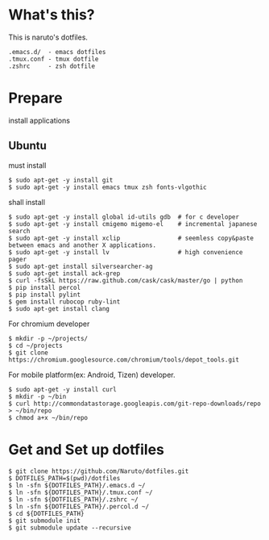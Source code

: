 # What's this?

This is naruto's dotfiles.

    .emacs.d/  - emacs dotfiles
    .tmux.conf - tmux dotfile
    .zshrc     - zsh dotfile

# Prepare

install applications

## Ubuntu

must install

    $ sudo apt-get -y install git
    $ sudo apt-get -y install emacs tmux zsh fonts-vlgothic 

shall install

    $ sudo apt-get -y install global id-utils gdb  # for c developer
    $ sudo apt-get -y install cmigemo migemo-el    # incremental japanese search
    $ sudo apt-get -y install xclip                # seemless copy&paste between emacs and another X applications.
    $ sudo apt-get -y install lv                   # high convenience pager
    $ sudo apt-get install silversearcher-ag
    $ sudo apt-get install ack-grep
    $ curl -fsSkL https://raw.github.com/cask/cask/master/go | python
    $ pip install percol
    $ pip install pylint
    $ gem install rubocop ruby-lint
    $ sudo apt-get install clang

For chromium developer

    $ mkdir -p ~/projects/
    $ cd ~/projects
    $ git clone https://chromium.googlesource.com/chromium/tools/depot_tools.git

For mobile platform(ex: Android, Tizen) developer.

    $ sudo apt-get -y install curl
    $ mkdir -p ~/bin
    $ curl http://commondatastorage.googleapis.com/git-repo-downloads/repo > ~/bin/repo
    $ chmod a+x ~/bin/repo

# Get and Set up dotfiles

    $ git clone https://github.com/Naruto/dotfiles.git
    $ DOTFILES_PATH=$(pwd)/dotfiles
    $ ln -sfn ${DOTFILES_PATH}/.emacs.d ~/
    $ ln -sfn ${DOTFILES_PATH}/.tmux.conf ~/
    $ ln -sfn ${DOTFILES_PATH}/.zshrc ~/
    $ ln -sfn ${DOTFILES_PATH}/.percol.d ~/
    $ cd ${DOTFILES_PATH}
    $ git submodule init
    $ git submodule update --recursive
    
